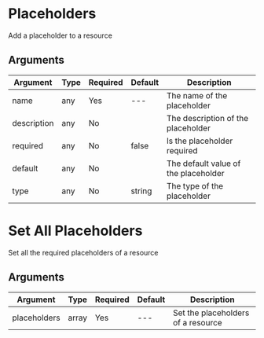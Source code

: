 # Placeholders
Add a placeholder to a resource

## Arguments

| Argument | Type | Required | Default | Description |
| --- | --- | --- | --- | --- |
| name | any | Yes | --- | The name of the placeholder |
| description | any | No |  | The description of the placeholder |
| required | any | No | false | Is the placeholder required |
| default | any | No |  | The default value of the placeholder |
| type | any | No | string | The type of the placeholder |

# Set All Placeholders
Set all the required placeholders of a resource

## Arguments

| Argument | Type | Required | Default | Description |
| --- | --- | --- | --- | --- |
| placeholders | array | Yes | --- | Set the placeholders of a resource |



